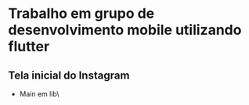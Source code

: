 # Trabalho em grupo de desenvolvimento mobile utilizando flutter

## Tela inicial do Instagram 
- Main em lib\